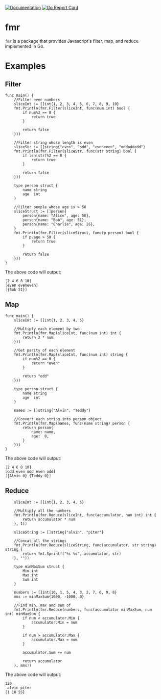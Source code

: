 [![Documentation](https://godoc.org/github.com/alvinpiter/fmr?status.svg)](http://godoc.org/github.com/alvinpiter/fmr)
[![Go Report Card](https://goreportcard.com/badge/github.com/alvinpiter/fmr)](https://goreportcard.com/report/github.com/alvinpiter/fmr)

# fmr

`fmr` is a package that provides Javascript's filter, map, and reduce implemented in Go.

# Examples

## Filter

```
func main() {
	//Filter even numbers
	sliceInt := []int{1, 2, 3, 4, 5, 6, 7, 8, 9, 10}
	fmt.Println(fmr.Filter(sliceInt, func(num int) bool {
		if num%2 == 0 {
			return true
		}

		return false
	}))

	//Filter string whose length is even
	sliceStr := []string{"even", "odd", "eveneven", "oddoddodd"}
	fmt.Println(fmr.Filter(sliceStr, func(str string) bool {
		if len(str)%2 == 0 {
			return true
		}

		return false
	}))

	type person struct {
		name string
		age  int
	}

	//Filter people whose age is > 50
	sliceStruct := []person{
		person{name: "Alice", age: 50},
		person{name: "Bob", age: 51},
		person{name: "Charlie", age: 26},
	}
	fmt.Println(fmr.Filter(sliceStruct, func(p person) bool {
		if p.age > 50 {
			return true
		}

		return false
	}))
}
```

The above code will output:
```
[2 4 6 8 10]
[even eveneven]
[{Bob 51}]
```

## Map

```
func main() {
	sliceInt := []int{1, 2, 3, 4, 5}

	//Multiply each element by two
	fmt.Println(fmr.Map(sliceInt, func(num int) int {
		return 2 * num
	}))

	//Get parity of each element
	fmt.Println(fmr.Map(sliceInt, func(num int) string {
		if num%2 == 0 {
			return "even"
		}

		return "odd"
	}))

	type person struct {
		name string
		age  int
	}

	names := []string{"Alvin", "Teddy"}

	//Convert each string into person object
	fmt.Println(fmr.Map(names, func(name string) person {
		return person{
			name: name,
			age:  0,
		}
	}))
}
```

The above code will output:
```
[2 4 6 8 10]
[odd even odd even odd]
[{Alvin 0} {Teddy 0}]
```

## Reduce

```
	sliceInt := []int{1, 2, 3, 4, 5}

	//Multiply all the numbers
	fmt.Println(fmr.Reduce(sliceInt, func(accumulator, num int) int {
		return accumulator * num
	}, 1))

	sliceString := []string{"alvin", "piter"}

	//Concat all the strings
	fmt.Println(fmr.Reduce(sliceString, func(accumulator, str string) string {
		return fmt.Sprintf("%s %s", accumulator, str)
	}, ""))

	type minMaxSum struct {
		Min int
		Max int
		Sum int
	}

	numbers := []int{10, 1, 5, 4, 3, 2, 7, 6, 9, 8}
	mms := minMaxSum{1000, -1000, 0}

	//Find min, max and sum of
	fmt.Println(fmr.Reduce(numbers, func(accumulator minMaxSum, num int) minMaxSum {
		if num < accumulator.Min {
			accumulator.Min = num
		}

		if num > accumulator.Max {
			accumulator.Max = num
		}

		accumulator.Sum += num

		return accumulator
	}, mms))
```

The above code will output:
```
120
 alvin piter
{1 10 55}
```
